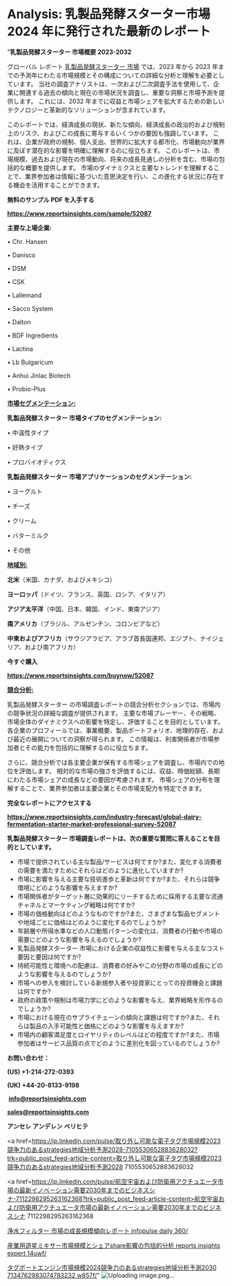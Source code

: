 # Analysis: 乳製品発酵スターター市場 2024 年に発行された最新のレポート

"<strong>乳製品発酵スターター 市場概要 2023-2032</strong>

グローバル レポート <a href=https://www.reportsinsights.com/sample/52087>乳製品発酵スターター 市場</a> では、2023 年から 2023 年までの予測年にわたる市場規模とその構成についての詳細な分析と理解を必要としています。 当社の調査アナリストは、一次および二次調査手法を使用して、企業に関連する過去の傾向と現在の市場状況を調査し、重要な洞察と市場予測を提供します。 これには、2032 年までに収益と市場シェアを拡大​​するための新しいテクノロジーと革新的なソリューションが含まれています。

このレポートでは、経済成長の現状、新たな傾向、経済成長の政治的および規制上のリスク、およびこの成長に寄与するいくつかの要因も強調しています。 これは、企業が政府の規制、個人支出、世界的に拡大する都市化、市場動向が業界に及ぼす潜在的な影響を明確に理解するのに役立ちます。 このレポートは、市場規模、過去および現在の市場動向、将来の成長見通しの分析を含む、市場の包括的な概要を提供します。 市場のダイナミクスと主要なトレンドを理解することで、業界参加者は情報に基づいた意思決定を行い、この進化する状況に存在する機会を活用することができます。

<strong><b>無料のサンプル PDF を入手する</b></strong>

<a href=https://www.reportsinsights.com/sample/52087><strong><u>https://www.reportsinsights.com/sample/52087</u></strong></a>

<strong>主要な上場企業:</strong>

• Chr. Hansen

• Danisco

• DSM

• CSK

• Lallemand

• Sacco System

• Dalton

• BDF Ingredients

• Lactina

• Lb Bulgaricum

• Anhui Jinlac Biotech

• Probio-Plus

<strong><u>市場セグメンテーション</u></strong><strong><u>:</u></strong>

<strong>乳製品発酵スターター 市場タイプのセグメンテーション:</strong>

• 中温性タイプ

• 好熱タイプ

• プロバイオティクス

<strong>乳製品発酵スターター 市場アプリケーションのセグメンテーション:</strong>

• ヨーグルト

• チーズ

• クリーム

• バターミルク

• その他

<strong><u>地域別</u></strong><strong><u>:</u></strong>

<strong>北米</strong>（米国、カナダ、およびメキシコ）

<strong>ヨーロッパ</strong>（ドイツ、フランス、英国、ロシア、イタリア）

<strong>アジア太平洋</strong>（中国、日本、韓国、インド、東南アジア）

<strong>南アメリカ</strong>（ブラジル、アルゼンチン、コロンビアなど）

<strong>中東およびアフリカ</strong>（サウジアラビア、アラブ首長国連邦、エジプト、ナイジェリア、および南アフリカ）

<strong>今すぐ購入</strong>

<a href=https://www.reportsinsights.com/buynow/52087><strong><u>https://www.reportsinsights.com/buynow/52087</u></strong></a>

<strong><u>競合分析:</u></strong>

乳製品発酵スターター の市場調査レポートの競合分析セクションでは、市場内の競争状況の詳細な調査が提供されます。 主要な市場プレーヤー、その戦略、市場全体のダイナミクスへの影響を特定し、評価することを目的としています。 各企業のプロフィールでは、事業概要、製品ポートフォリオ、地理的存在、および最近の展開についての洞察が得られます。 この情報は、利害関係者が市場参加者とその能力を包括的に理解するのに役立ちます。

さらに、競合分析では各主要企業が保有する市場シェアを調査し、市場内での地位を評価します。 相対的な市場の強さを評価するには、収益、時価総額、長期にわたる市場シェアの成長などの要因が考慮されます。 市場シェアの分布を理解することで、業界参加者は主要企業とその市場支配力を特定できます。

<strong>完全なレポートにアクセスする</strong>

<a href=https://www.reportsinsights.com/industry-forecast/global-dairy-fermentation-starter-market-professional-survey-52087><strong><u><b>https://www.reportsinsights.com/industry-forecast/global-dairy-fermentation-starter-market-professional-survey-52087</b></u></strong></a>

<strong><b>乳製品発酵スターター 市場調査レポートは、次の重要な質問に答えることを目的としています。</b></strong>
<ul>
  <li>市場で提供されている主な製品/サービスは何ですか?また、変化する消費者の需要を満たすためにそれらはどのように進化していますか?</li>
  <li>市場に影響を与える主要な技術進歩と革新は何ですか?また、それらは競争環境にどのような影響を与えますか?</li>
  <li>市場関係者がターゲット層に効果的にリーチするために採用する主要な流通チャネルとマーケティング戦略は何ですか?</li>
  <li>市場の価格動向はどのようなものですか?また、さまざまな製品セグメントや地域ごとに価格はどのように変化するのでしょうか?</li>
  <li>年齢層や所得水準などの人口動態パターンの変化は、消費者の行動や市場の需要にどのような影響を与えるのでしょうか?</li>
  <li>乳製品発酵スターター 市場における企業の収益性に影響を与える主なコスト要因と要因は何ですか?</li>
  <li>持続可能性と環境への配慮は、消費者の好みやこの分野の市場の成長にどのような影響を与えるのでしょうか?</li>
  <li>市場への参入を検討している新規参入者や投資家にとっての投資機会と課題は何ですか?</li>
  <li>政府の政策や規制は市場力学にどのような影響を与え、業界戦略を形作るのでしょうか?</li>
  <li>市場における現在のサプライチェーンの傾向と課題は何ですか?また、それらは製品の入手可能性と価格にどのような影響を与えますか?</li>
  <li>市場内の顧客満足度とロイヤリティのレベルはどの程度ですか?また、市場参加者はサービス品質の点でどのように差別化を図っているのでしょうか?</li>
</ul>
<strong>お問い合わせ：</strong>

<strong>(US) +1-214-272-0393</strong>

<strong>(UK) +44-20-8133-9198</strong>

<strong> </strong><a href=info@reportsinsights.com><strong><u>info@reportsinsights.com</u></strong></a>

<a href=sales@reportsinsights.com><strong><u>sales@reportsinsights.com</u></strong></a>

<strong>アンセレ アンデレン ベリヒテ</strong>

<a href=https://jp.linkedin.com/pulse/取り外し可能な電子タグ市場規模2023競争力のあるstrategies地域分析予測2028-7105530652883628032?trk=public_post_feed-article-content>取り外し可能な電子タグ市場規模2023競争力のあるstrategies地域分析予測2028 7105530652883628032</a>

<a href=https://jp.linkedin.com/pulse/航空宇宙および防衛用アクチュエータ市場の最新イノベーション需要2030年までのビジネスシナ-7112298295263162368?trk=public_post_feed-article-content>航空宇宙および防衛用アクチュエータ市場の最新イノベーション需要2030年までのビジネスシナ 7112298295263162368</a>

<a href=https://www.linkedin.com/pulse/浄水フィルター-市場の成長規模傾向レポート-infopulse-daily-360/>浄水フィルター 市場の成長規模傾向レポート infopulse daily 360/</a>

<a href=https://www.linkedin.com/pulse/産業用遊星ミキサー市場規模とシェアshare影響の包括的分析-reports-insights-expert-14uwf/>産業用遊星ミキサー市場規模とシェアshare影響の包括的分析 reports insights expert 14uwf/</a>

<a href=https://www.linkedin.com/pulse/タグボートエンジン市場規模2024競争力のあるstrategies地域分析予測2030-7134762983074783232-w857f/>タグボートエンジン市場規模2024競争力のあるstrategies地域分析予測2030 7134762983074783232 w857f/</a>"
![Uploading image.png…]()
